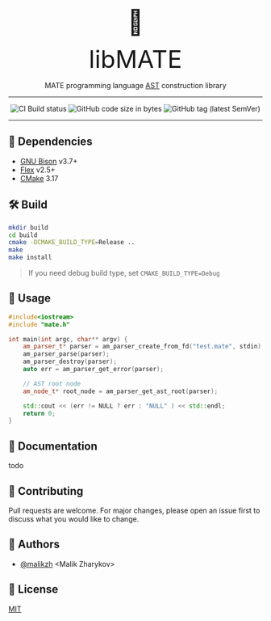 <div align="center">

<font size="64">🤖</font>

<font size="48">libMATE</font>


<p style="text-align: center;">
    MATE programming language <a href="https://en.wikipedia.org/wiki/Abstract_syntax_tree">AST</a> construction library
</p>


---

<p>
    <img src="https://github.com/empla/libmate/actions/workflows/cmake.yml/badge.svg" alt="CI Build status">
    <img alt="GitHub code size in bytes" src="https://img.shields.io/github/languages/code-size/empla/libmate?style=plastic">
    <img alt="GitHub tag (latest SemVer)" src="https://img.shields.io/github/v/tag/empla/libmate?label=version">
</p>

---

</div>

## 🧩 Dependencies

- [GNU Bison](https://www.gnu.org/software/bison/) v3.7+
- [Flex](https://github.com/westes/flex) v2.5+
- [CMake](https://cmake.org/) 3.17

## 🛠 Build

```bash
mkdir build
cd build
cmake -DCMAKE_BUILD_TYPE=Release ..
make
make install
```

> If you need debug build type, set 
> `CMAKE_BUILD_TYPE=Debug`

## 📌 Usage

```c++
#include<iostream>
#include "mate.h"

int main(int argc, char** argv) {
    am_parser_t* parser = am_parser_create_from_fd("test.mate", stdin);
    am_parser_parse(parser);
    am_parser_destroy(parser);
    auto err = am_parser_get_error(parser);

    // AST root node
    am_node_t* root_node = am_parser_get_ast_root(parser);

    std::cout << (err != NULL ? err : "NULL" ) << std::endl;
    return 0;
}
```

## 📖 Documentation

todo

## 🤝 Contributing

Pull requests are welcome. For major changes, please open an issue first to discuss what you would like to change.

## 📝 Authors

- [@malikzh](https://github.com/malikzh) &lt;Malik Zharykov&gt;

## 📄 License

[MIT](./LICENSE)
